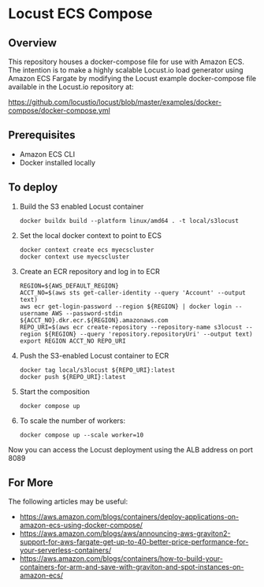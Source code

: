 # Locust ECS Compose

## Overview
This repository houses a docker-compose file for use with Amazon ECS.  The intention is to make a highly scalable Locust.io load generator using Amazon ECS Fargate by modifying the Locust example docker-compose file available in the Locust.io repository at:

https://github.com/locustio/locust/blob/master/examples/docker-compose/docker-compose.yml

## Prerequisites
- Amazon ECS CLI
- Docker installed locally

## To deploy
1. Build the S3 enabled Locust container
    ```
    docker buildx build --platform linux/amd64 . -t local/s3locust
    ```
1. Set the local docker context to point to ECS
    ```
    docker context create ecs myecscluster
    docker context use myecscluster
    ```
1. Create an ECR repository and log in to ECR
    ```
    REGION=${AWS_DEFAULT_REGION}
    ACCT_NO=$(aws sts get-caller-identity --query 'Account' --output text)
    aws ecr get-login-password --region ${REGION} | docker login --username AWS --password-stdin ${ACCT_NO}.dkr.ecr.${REGION}.amazonaws.com
    REPO_URI=$(aws ecr create-repository --repository-name s3locust --region ${REGION} --query 'repository.repositoryUri' --output text)
    export REGION ACCT_NO REPO_URI
    ```
1. Push the S3-enabled Locust container to ECR
    ```
    docker tag local/s3locust ${REPO_URI}:latest
    docker push ${REPO_URI}:latest
    ```
1. Start the composition
    ```
    docker compose up
    ```
1. To scale the number of workers:
    ```
    docker compose up --scale worker=10
    ```

Now you can access the Locust deployment using the ALB address on port 8089

## For More
The following articles may be useful:
- https://aws.amazon.com/blogs/containers/deploy-applications-on-amazon-ecs-using-docker-compose/
- https://aws.amazon.com/blogs/aws/announcing-aws-graviton2-support-for-aws-fargate-get-up-to-40-better-price-performance-for-your-serverless-containers/
- https://aws.amazon.com/blogs/containers/how-to-build-your-containers-for-arm-and-save-with-graviton-and-spot-instances-on-amazon-ecs/
